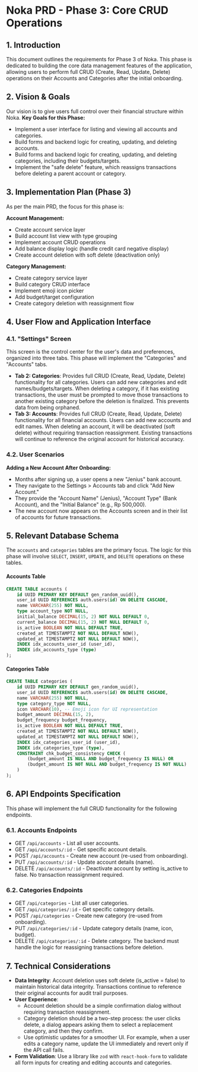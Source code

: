 # Noka PRD - Phase 3: Core CRUD Operations

## 1. Introduction
This document outlines the requirements for Phase 3 of Noka. This phase is dedicated to building the core data management features of the application, allowing users to perform full CRUD (Create, Read, Update, Delete) operations on their Accounts and Categories after the initial onboarding.

## 2. Vision & Goals
Our vision is to give users full control over their financial structure within Noka.
**Key Goals for this Phase:**
- Implement a user interface for listing and viewing all accounts and categories.
- Build forms and backend logic for creating, updating, and deleting accounts.
- Build forms and backend logic for creating, updating, and deleting categories, including their budgets/targets.
- Implement the "safe delete" feature, which reassigns transactions before deleting a parent account or category.

## 3. Implementation Plan (Phase 3)
As per the main PRD, the focus for this phase is:

**Account Management:**
- Create account service layer
- Build account list view with type grouping
- Implement account CRUD operations
- Add balance display logic (handle credit card negative display)
- Create account deletion with soft delete (deactivation only)

**Category Management:**
- Create category service layer
- Build category CRUD interface
- Implement emoji icon picker
- Add budget/target configuration
- Create category deletion with reassignment flow

## 4. User Flow and Application Interface

### 4.1. "Settings" Screen
This screen is the control center for the user's data and preferences, organized into three tabs. This phase will implement the "Categories" and "Accounts" tabs.

- **Tab 2: Categories**: Provides full CRUD (Create, Read, Update, Delete) functionality for all categories. Users can add new categories and edit names/budgets/targets. When deleting a category, if it has existing transactions, the user must be prompted to move those transactions to another existing category before the deletion is finalized. This prevents data from being orphaned.
- **Tab 3: Accounts**: Provides full CRUD (Create, Read, Update, Delete) functionality for all financial accounts. Users can add new accounts and edit names. When deleting an account, it will be deactivated (soft delete) without requiring transaction reassignment. Existing transactions will continue to reference the original account for historical accuracy.

### 4.2. User Scenarios

**Adding a New Account After Onboarding:**
- Months after signing up, a user opens a new "Jenius" bank account.
- They navigate to the Settings > Accounts tab and click "Add New Account."
- They provide the "Account Name" (Jenius), "Account Type" (Bank Account), and the "Initial Balance" (e.g., Rp 500,000).
- The new account now appears on the Accounts screen and in their list of accounts for future transactions.

## 5. Relevant Database Schema
The `accounts` and `categories` tables are the primary focus. The logic for this phase will involve `SELECT`, `INSERT`, `UPDATE`, and `DELETE` operations on these tables.

#### Accounts Table
```sql
CREATE TABLE accounts (
    id UUID PRIMARY KEY DEFAULT gen_random_uuid(),
    user_id UUID REFERENCES auth.users(id) ON DELETE CASCADE,
    name VARCHAR(255) NOT NULL,
    type account_type NOT NULL,
    initial_balance DECIMAL(15, 2) NOT NULL DEFAULT 0,
    current_balance DECIMAL(15, 2) NOT NULL DEFAULT 0,
    is_active BOOLEAN NOT NULL DEFAULT TRUE,
    created_at TIMESTAMPTZ NOT NULL DEFAULT NOW(),
    updated_at TIMESTAMPTZ NOT NULL DEFAULT NOW(),
    INDEX idx_accounts_user_id (user_id),
    INDEX idx_accounts_type (type)
);
```

#### Categories Table
```sql
CREATE TABLE categories (
    id UUID PRIMARY KEY DEFAULT gen_random_uuid(),
    user_id UUID REFERENCES auth.users(id) ON DELETE CASCADE,
    name VARCHAR(255) NOT NULL,
    type category_type NOT NULL,
    icon VARCHAR(10), -- Emoji icon for UI representation
    budget_amount DECIMAL(15, 2),
    budget_frequency budget_frequency,
    is_active BOOLEAN NOT NULL DEFAULT TRUE,
    created_at TIMESTAMPTZ NOT NULL DEFAULT NOW(),
    updated_at TIMESTAMPTZ NOT NULL DEFAULT NOW(),
    INDEX idx_categories_user_id (user_id),
    INDEX idx_categories_type (type),
    CONSTRAINT chk_budget_consistency CHECK (
        (budget_amount IS NULL AND budget_frequency IS NULL) OR
        (budget_amount IS NOT NULL AND budget_frequency IS NOT NULL)
    )
);
```

## 6. API Endpoints Specification
This phase will implement the full CRUD functionality for the following endpoints.

### 6.1. Accounts Endpoints
- GET `/api/accounts` - List all user accounts.
- GET `/api/accounts/:id` - Get specific account details.
- POST `/api/accounts` - Create new account (re-used from onboarding).
- PUT `/api/accounts/:id` - Update account details (name).
- DELETE `/api/accounts/:id` - Deactivate account by setting is_active to false. No transaction reassignment required.

### 6.2. Categories Endpoints
- GET `/api/categories` - List all user categories.
- GET `/api/categories/:id` - Get specific category details.
- POST `/api/categories` - Create new category (re-used from onboarding).
- PUT `/api/categories/:id` - Update category details (name, icon, budget).
- DELETE `/api/categories/:id` - Delete category. The backend must handle the logic for reassigning transactions before deletion.

## 7. Technical Considerations
- **Data Integrity**: Account deletion uses soft delete (is_active = false) to maintain historical data integrity. Transactions continue to reference their original accounts for audit trail purposes.
- **User Experience**:
    - Account deletion should be a simple confirmation dialog without requiring transaction reassignment.
    - Category deletion should be a two-step process: the user clicks delete, a dialog appears asking them to select a replacement category, and then they confirm.
    - Use optimistic updates for a smoother UI. For example, when a user edits a category name, update the UI immediately and revert only if the API call fails.
- **Form Validation**: Use a library like `zod` with `react-hook-form` to validate all form inputs for creating and editing accounts and categories. 